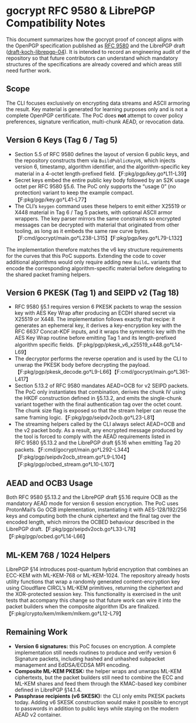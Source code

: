 # gocrypt RFC 9580 & LibrePGP Compatibility Notes

This document summarizes how the gocrypt proof of concept aligns with the
OpenPGP specification published as [RFC 9580] and the LibrePGP draft
([draft-koch-librepgp-04]).  It is intended to record an engineering audit of
the repository so that future contributors can understand which mandatory
structures of the specifications are already covered and which areas still
need further work.

## Scope

The CLI focuses exclusively on encrypting data streams and ASCII armoring the
result.  Key material is generated for learning purposes only and is not a
complete OpenPGP certificate.  The PoC does **not** attempt to cover policy
preferences, signature verification, multi-chunk AEAD, or revocation data.

## Version 6 Keys (Tag 6 / Tag 5)

* Section 5.5 of RFC 9580 defines the layout of version 6 public keys, and the
  repository constructs them via `BuildPublicKeyV6`, which injects version 6,
  timestamp, algorithm identifier, and the algorithm-specific key material in a
  4-octet length-prefixed field.【F:pkg/pgp/key.go†L11-L39】
* Secret keys embed the entire public key body followed by an S2K usage octet
  per RFC 9580 §5.6.  The PoC only supports the “usage 0” (no protection)
  variant to keep the example compact.【F:pkg/pgp/key.go†L41-L77】
* The CLI’s `keygen` command uses these helpers to emit either X25519 or X448
  material in Tag 6 / Tag 5 packets, with optional ASCII armor wrappers.  The
  key parser mirrors the same constraints so encrypted messages can be
  decrypted with material that originated from other tooling, as long as it
  embeds the same raw curve bytes.【F:cmd/gocrypt/main.go†L238-L315】【F:pkg/pgp/key.go†L79-L132】

The implementation therefore matches the v6 key structure requirements for the
curves that this PoC supports.  Extending the code to cover additional
algorithms would only require adding new `Build…` variants that encode the
corresponding algorithm-specific material before delegating to the shared
packet framing helpers.

## Version 6 PKESK (Tag 1) and SEIPD v2 (Tag 18)

* RFC 9580 §5.1 requires version 6 PKESK packets to wrap the session key with
  AES Key Wrap after producing an ECDH shared secret via X25519 or X448.  The
  implementation follows exactly that recipe: it generates an ephemeral key, it
  derives a key-encryption key with the RFC 6637 Concat-KDF inputs, and it wraps
  the symmetric key with the AES Key Wrap routine before emitting Tag 1 and its
  length-prefixed algorithm specific fields.【F:pkg/pgp/pkesk_v6_x25519_x448.go†L14-L69】
* The decryptor performs the reverse operation and is used by the CLI to unwrap
  the PKESK body before decrypting the payload.【F:pkg/pgp/pkesk_decode.go†L9-L66】【F:cmd/gocrypt/main.go†L361-L417】
* Section 5.13.2 of RFC 9580 mandates AEAD=OCB for v2 SEIPD packets.  The PoC
  only instantiates that combination, derives the chunk IV using the HKDF
  construction defined in §5.13.2, and emits the single-chunk variant together
  with the final authentication tag over the octet count.  The chunk size flag is
  exposed so that the stream helper can reuse the same framing logic.【F:pkg/pgp/seipdv2ocb.go†L23-L81】
* The streaming helpers called by the CLI always select AEAD=OCB and the v2
  packet body.  As a result, any encrypted message produced by the tool is
  forced to comply with the AEAD requirements listed in RFC 9580 §5.13.2 and the
  LibrePGP draft §5.16 when emitting Tag 20 packets.【F:cmd/gocrypt/main.go†L292-L344】【F:pkg/pgp/seipdv2ocb_stream.go†L9-L104】【F:pkg/pgp/ocbed_stream.go†L10-L107】

## AEAD and OCB3 Usage

Both RFC 9580 §5.13.2 and the LibrePGP draft §5.16 require OCB as the mandatory
AEAD mode for version 6 session encryption.  The PoC uses ProtonMail’s Go OCB
implementation, instantiating it with AES-128/192/256 keys and computing both the
chunk ciphertext and the final tag over the encoded length, which mirrors the
OCBED behaviour described in the LibrePGP draft.【F:pkg/pgp/seipdv2ocb.go†L33-L78】【F:pkg/pgp/ocbed.go†L14-L66】

## ML-KEM 768 / 1024 Helpers

LibrePGP §14 introduces post-quantum hybrid encryption that combines an ECC-KEM
with ML-KEM-768 or ML-KEM-1024.  The repository already hosts utility functions
that wrap a randomly generated content-encryption key using Cloudflare CIRCL’s
ML-KEM primitives, returning the ciphertext and the XOR-protected session key.
This functionality is exercised in the unit tests that accompany this change so
that future work can wire it into the packet builders when the composite
algorithm IDs are finalized.【F:pkg/crypto/kem/mlkem/mlkem.go†L12-L79】

## Remaining Work

* **Version 6 signatures:** this PoC focuses on encryption.  A complete
  implementation still needs routines to produce and verify version 6 Signature
  packets, including hashed and unhashed subpacket management and EdDSA/ECDSA
  MPI encoding.
* **Composite ML-KEM PKESK:** the helper wraps and unwraps ML-KEM ciphertexts,
  but the packet builders still need to combine the ECC and ML-KEM shares and
  feed them through the KMAC-based key combiner defined in LibrePGP §14.1.4.
* **Passphrase recipients (v6 SKESK):** the CLI only emits PKESK packets today.
  Adding v6 SKESK construction would make it possible to encrypt to passwords in
  addition to public keys while staying on the modern AEAD v2 container.

[RFC 9580]: https://www.rfc-editor.org/rfc/rfc9580.html
[draft-koch-librepgp-04]: https://www.ietf.org/archive/id/draft-koch-librepgp-04.txt
